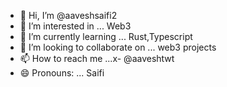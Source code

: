 - 👋 Hi, I’m @aaveshsaifi2
- 👀 I’m interested in ... Web3
- 🌱 I’m currently learning ... Rust,Typescript
- 💞️ I’m looking to collaborate on ... web3 projects
- 📫 How to reach me ...x- @aaveshtwt
- 😄 Pronouns: ... Saifi
  

<!---
aaveshsaifi2/aaveshsaifi2 is a ✨ special ✨ repository because its `README.md` (this file) appears on your GitHub profile.
You can click the Preview link to take a look at your changes.
--->
